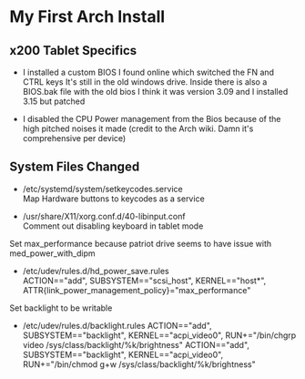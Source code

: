 # My First Arch Install

## x200 Tablet Specifics

- I installed a custom BIOS I found online which switched the FN and CTRL keys
  It's still in the old windows drive. Inside there is also a BIOS.bak file with the old bios
  I think it was version 3.09 and I installed 3.15 but patched

- I disabled the CPU Power management from the Bios because of the high pitched noises it made
  (credit to the Arch wiki. Damn it's comprehensive per device)

## System Files Changed

- /etc/systemd/system/setkeycodes.service  
Map Hardware buttons to keycodes as a service

- /usr/share/X11/xorg.conf.d/40-libinput.conf   
Comment out disabling keyboard in tablet mode

Set max_performance because patriot drive seems to have issue with med_power_with_dipm
- /etc/udev/rules.d/hd_power_save.rules  
ACTION=="add", SUBSYSTEM=="scsi_host", KERNEL=="host\*", ATTR{link_power_management_policy}="max_performance"

Set backlight to be writable
- /etc/udev/rules.d/backlight.rules
ACTION=="add", SUBSYSTEM=="backlight", KERNEL=="acpi_video0", RUN+="/bin/chgrp video /sys/class/backlight/%k/brightness"
ACTION=="add", SUBSYSTEM=="backlight", KERNEL=="acpi_video0", RUN+="/bin/chmod g+w /sys/class/backlight/%k/brightness"


